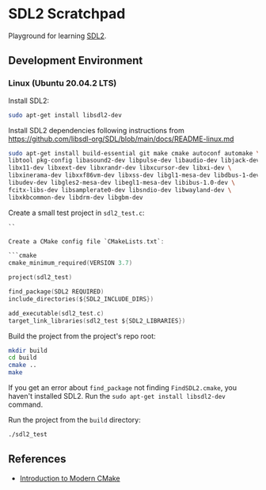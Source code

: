 # SDL2 Scratchpad
Playground for learning [SDL2](https://www.libsdl.org).

## Development Environment

### Linux (Ubuntu 20.04.2 LTS)

Install SDL2:

```bash
sudo apt-get install libsdl2-dev
```

Install SDL2 dependencies following instructions from https://github.com/libsdl-org/SDL/blob/main/docs/README-linux.md

```bash
sudo apt-get install build-essential git make cmake autoconf automake \
libtool pkg-config libasound2-dev libpulse-dev libaudio-dev libjack-dev \
libx11-dev libxext-dev libxrandr-dev libxcursor-dev libxi-dev \
libxinerama-dev libxxf86vm-dev libxss-dev libgl1-mesa-dev libdbus-1-dev \
libudev-dev libgles2-mesa-dev libegl1-mesa-dev libibus-1.0-dev \
fcitx-libs-dev libsamplerate0-dev libsndio-dev libwayland-dev \
libxkbcommon-dev libdrm-dev libgbm-dev
```

Create a small test project in `sdl2_test.c`:

```C
``

Create a CMake config file `CMakeLists.txt`:

```cmake
cmake_minimum_required(VERSION 3.7)

project(sdl2_test)

find_package(SDL2 REQUIRED)
include_directories(${SDL2_INCLUDE_DIRS})

add_executable(sdl2_test.c)
target_link_libraries(sdl2_test ${SDL2_LIBRARIES})
```

Build the project from the project's repo root:

```bash
mkdir build
cd build
cmake ..
make
```

If you get an error about `find_package` not finding `FindSDL2.cmake`, you haven't installed SDL2. Run the `sudo apt-get install libsdl2-dev` command.

Run the project from the `build` directory:

```bash
./sdl2_test
```

## References

- [Introduction to Modern CMake](https://www.internalpointers.com/post/modern-cmake-beginner-introduction)
